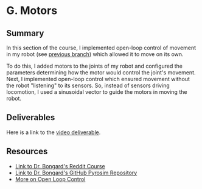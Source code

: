 # G. Motors

## Summary
In this section of the course, I implemented open-loop control of movement in my robot (see [previous branch]()) which allowed it to move on its own. 

To do this, I added motors to the joints of my robot and configured the parameters determining how the motor would control the joint's movement. Next, I implemented open-loop control which ensured movement without the robot "listening" to its sensors. So, instead of sensors driving locomotion, I used a sinusoidal vector to guide the motors in moving the robot.

## Deliverables
Here is a link to the [video deliverable](https://youtu.be/UpvwNbnrGr0).

## Resources
- [Link to Dr. Bongard's Reddit Course](https://www.reddit.com/r/ludobots/wiki/motors/)
- [Link to Dr. Bongard's GitHub Pyrosim Repository](https://github.com/jbongard/pyrosim.git)
- [More on Open Loop Control](https://en.wikipedia.org/wiki/Open-loop_controller)

